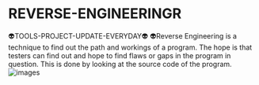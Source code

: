 # REVERSE-ENGINEERINGR
👽TOOLS-PROJECT-UPDATE-EVERYDAY👽
👽Reverse Engineering is a technique to find out the path and workings of a program. The hope is that testers can find out and hope to find flaws or gaps in the program in question. This is done by looking at the source code of the program.
![images](https://user-images.githubusercontent.com/20098740/171963726-70a8786e-92b9-4455-a48e-fd31c7e6b766.jpg)
